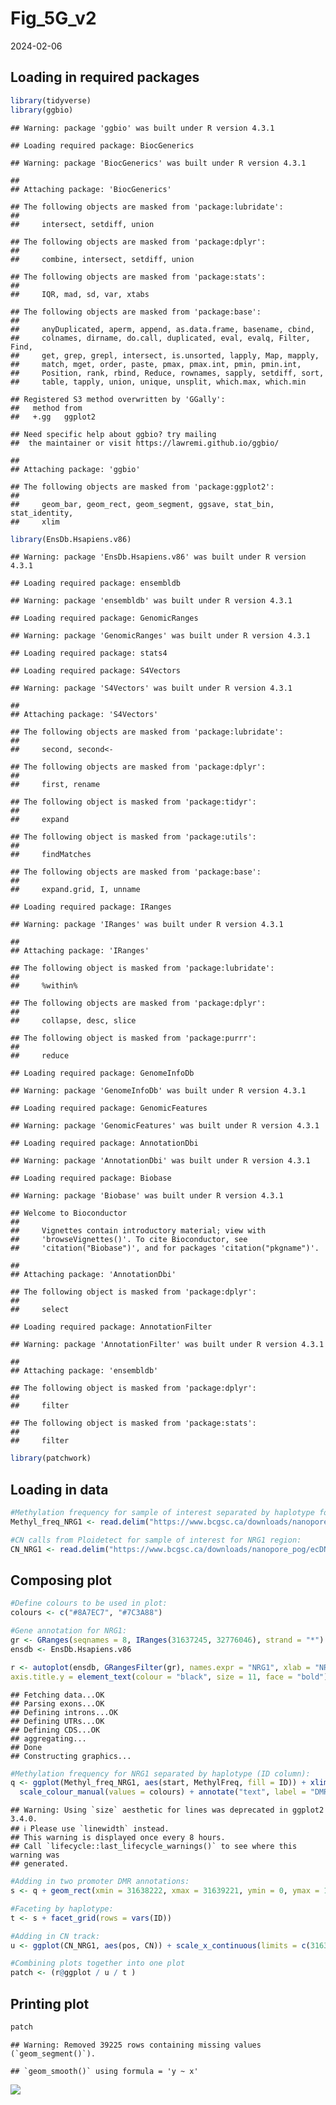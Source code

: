 Fig_5G_v2
================
2024-02-06

## Loading in required packages

``` r
library(tidyverse)
library(ggbio)
```

    ## Warning: package 'ggbio' was built under R version 4.3.1

    ## Loading required package: BiocGenerics

    ## Warning: package 'BiocGenerics' was built under R version 4.3.1

    ## 
    ## Attaching package: 'BiocGenerics'

    ## The following objects are masked from 'package:lubridate':
    ## 
    ##     intersect, setdiff, union

    ## The following objects are masked from 'package:dplyr':
    ## 
    ##     combine, intersect, setdiff, union

    ## The following objects are masked from 'package:stats':
    ## 
    ##     IQR, mad, sd, var, xtabs

    ## The following objects are masked from 'package:base':
    ## 
    ##     anyDuplicated, aperm, append, as.data.frame, basename, cbind,
    ##     colnames, dirname, do.call, duplicated, eval, evalq, Filter, Find,
    ##     get, grep, grepl, intersect, is.unsorted, lapply, Map, mapply,
    ##     match, mget, order, paste, pmax, pmax.int, pmin, pmin.int,
    ##     Position, rank, rbind, Reduce, rownames, sapply, setdiff, sort,
    ##     table, tapply, union, unique, unsplit, which.max, which.min

    ## Registered S3 method overwritten by 'GGally':
    ##   method from   
    ##   +.gg   ggplot2

    ## Need specific help about ggbio? try mailing 
    ##  the maintainer or visit https://lawremi.github.io/ggbio/

    ## 
    ## Attaching package: 'ggbio'

    ## The following objects are masked from 'package:ggplot2':
    ## 
    ##     geom_bar, geom_rect, geom_segment, ggsave, stat_bin, stat_identity,
    ##     xlim

``` r
library(EnsDb.Hsapiens.v86)
```

    ## Warning: package 'EnsDb.Hsapiens.v86' was built under R version 4.3.1

    ## Loading required package: ensembldb

    ## Warning: package 'ensembldb' was built under R version 4.3.1

    ## Loading required package: GenomicRanges

    ## Warning: package 'GenomicRanges' was built under R version 4.3.1

    ## Loading required package: stats4

    ## Loading required package: S4Vectors

    ## Warning: package 'S4Vectors' was built under R version 4.3.1

    ## 
    ## Attaching package: 'S4Vectors'

    ## The following objects are masked from 'package:lubridate':
    ## 
    ##     second, second<-

    ## The following objects are masked from 'package:dplyr':
    ## 
    ##     first, rename

    ## The following object is masked from 'package:tidyr':
    ## 
    ##     expand

    ## The following object is masked from 'package:utils':
    ## 
    ##     findMatches

    ## The following objects are masked from 'package:base':
    ## 
    ##     expand.grid, I, unname

    ## Loading required package: IRanges

    ## Warning: package 'IRanges' was built under R version 4.3.1

    ## 
    ## Attaching package: 'IRanges'

    ## The following object is masked from 'package:lubridate':
    ## 
    ##     %within%

    ## The following objects are masked from 'package:dplyr':
    ## 
    ##     collapse, desc, slice

    ## The following object is masked from 'package:purrr':
    ## 
    ##     reduce

    ## Loading required package: GenomeInfoDb

    ## Warning: package 'GenomeInfoDb' was built under R version 4.3.1

    ## Loading required package: GenomicFeatures

    ## Warning: package 'GenomicFeatures' was built under R version 4.3.1

    ## Loading required package: AnnotationDbi

    ## Warning: package 'AnnotationDbi' was built under R version 4.3.1

    ## Loading required package: Biobase

    ## Warning: package 'Biobase' was built under R version 4.3.1

    ## Welcome to Bioconductor
    ## 
    ##     Vignettes contain introductory material; view with
    ##     'browseVignettes()'. To cite Bioconductor, see
    ##     'citation("Biobase")', and for packages 'citation("pkgname")'.

    ## 
    ## Attaching package: 'AnnotationDbi'

    ## The following object is masked from 'package:dplyr':
    ## 
    ##     select

    ## Loading required package: AnnotationFilter

    ## Warning: package 'AnnotationFilter' was built under R version 4.3.1

    ## 
    ## Attaching package: 'ensembldb'

    ## The following object is masked from 'package:dplyr':
    ## 
    ##     filter

    ## The following object is masked from 'package:stats':
    ## 
    ##     filter

``` r
library(patchwork)
```

## Loading in data

``` r
#Methylation frequency for sample of interest separated by haplotype for NRG1 region:
Methyl_freq_NRG1 <- read.delim("https://www.bcgsc.ca/downloads/nanopore_pog/ecDNA/POG816_NRG1_haplotype_methylation_source_table.txt", header = T, stringsAsFactors = F)

#CN calls from Ploidetect for sample of interest for NRG1 region:
CN_NRG1 <- read.delim("https://www.bcgsc.ca/downloads/nanopore_pog/ecDNA/POG816_NRG1_CN_ploidetect_source_table.txt", header = T, stringsAsFactors = F)
```

## Composing plot

``` r
#Define colours to be used in plot:
colours <- c("#8A7EC7", "#7C3A88")

#Gene annotation for NRG1:
gr <- GRanges(seqnames = 8, IRanges(31637245, 32776046), strand = "*")
ensdb <- EnsDb.Hsapiens.v86

r <- autoplot(ensdb, GRangesFilter(gr), names.expr = "NRG1", xlab = "NRG1", label = FALSE) + theme_bw(base_size=11) + theme(legend.title = element_blank(), legend.position = "none", axis.title.x = element_text(colour = "black", size = 11), axis.line.y = element_blank(), 
axis.title.y = element_text(colour = "black", size = 11, face = "bold"), axis.line.x = element_blank(), panel.grid.major.x = element_blank(), panel.grid.minor.x = element_blank(), axis.text.x = element_blank(), panel.grid.minor.y = element_blank(), axis.ticks.x = element_blank(), plot.background = element_rect(colour = NA), panel.border = element_blank())
```

    ## Fetching data...OK
    ## Parsing exons...OK
    ## Defining introns...OK
    ## Defining UTRs...OK
    ## Defining CDS...OK
    ## aggregating...
    ## Done
    ## Constructing graphics...

``` r
#Methylation frequency for NRG1 separated by haplotype (ID column):
q <- ggplot(Methyl_freq_NRG1, aes(start, MethylFreq, fill = ID)) + xlim(31637245, 32776046) + geom_smooth(method="loess", aes(colour = ID), se=F, size=1.5, span=0.5) + 
  scale_colour_manual(values = colours) + annotate("text", label = "DMR1", x = 31639573, y = 1.04, size = 2.5) + annotate("text", label = "DMR2", x = 32219817, y = 1.04, size = 2.5) + scale_fill_manual(values = colours) + labs(x = "Coordinate on chromosome 8", y = "Methylation frequency", fill = "Haplotype") + theme_bw(base_size=11) + theme(legend.title = element_blank(), legend.position = "none", axis.title.x = element_text(colour = "black", size = 11, face = "bold"), axis.line.y = element_line(), axis.title.y = element_text(colour = "black", size = 11, face = "bold"), axis.line.x = element_line(), panel.grid.major.x = element_blank(), panel.grid.minor.x = element_blank(), panel.grid.major.y = element_blank(), panel.grid.minor.y = element_blank(), axis.ticks.x = element_line(), plot.background = element_rect(colour = NA), panel.border = element_blank())
```

    ## Warning: Using `size` aesthetic for lines was deprecated in ggplot2 3.4.0.
    ## ℹ Please use `linewidth` instead.
    ## This warning is displayed once every 8 hours.
    ## Call `lifecycle::last_lifecycle_warnings()` to see where this warning was
    ## generated.

``` r
#Adding in two promoter DMR annotations:
s <- q + geom_rect(xmin = 31638222, xmax = 31639221, ymin = 0, ymax = 1, colour = "yellow") + geom_rect(xmin = 32220042, xmax = 32221041, ymin = 0, ymax = 1, colour = "yellow")

#Faceting by haplotype:
t <- s + facet_grid(rows = vars(ID))

#Adding in CN track:
u <- ggplot(CN_NRG1, aes(pos, CN)) + scale_x_continuous(limits = c(31637245, 32776046)) + ylim(0,10) + geom_segment(aes(x = pos, y = CN, xend = end, yend = CN), data = CN_NRG1) + theme_bw(base_size=11) + theme(legend.title = element_text(), axis.title.x = element_blank(), axis.line.y = element_line(), axis.title.y = element_text(colour = "black", size = 11, face = "bold"), axis.line.x = element_blank(),panel.grid.major.x = element_blank(), panel.grid.minor.x = element_blank(), axis.text.x = element_blank(), panel.grid.major.y = element_blank(), panel.grid.minor.y = element_blank(), axis.ticks.x = element_blank(), plot.background = element_rect(colour = NA), panel.border = element_blank())

#Combining plots together into one plot
patch <- (r@ggplot / u / t )
```

## Printing plot

``` r
patch
```

    ## Warning: Removed 39225 rows containing missing values (`geom_segment()`).

    ## `geom_smooth()` using formula = 'y ~ x'

![](Fig_5G_files/figure-gfm/unnamed-chunk-4-1.png)<!-- -->
